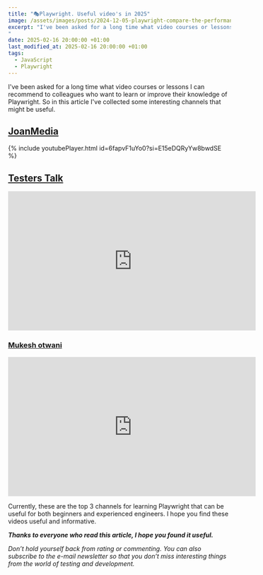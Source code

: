 ```yaml
---
title: "🎭Playwright. Useful video's in 2025"
image: /assets/images/posts/2024-12-05-playwright-compare-the-performance-of-different-test-parallelization-approaches/0_OWmrZjf95TDjGa2B.webp
excerpt: "I've been asked for a long time what video courses or lessons I can recommend to colleagues who want to learn or improve their knowledge of Playwright. So in this article I've collected some interesting channels that might be useful...
"
date: 2025-02-16 20:00:00 +01:00
last_modified_at: 2025-02-16 20:00:00 +01:00
tags:
  - JavaScript
  - Playwright
---
```


I've been asked for a long time what video courses or lessons I can recommend to colleagues who want to learn or improve their knowledge of Playwright. So in this article I've collected some interesting channels that might be useful.

## [JoanMedia](https://www.youtube.com/@joanmedia)

{% include youtubePlayer.html id=6fapvF1uYo0?si=E15eDQRyYw8bwdSE %}

## [Testers Talk](https://www.youtube.com/@testerstalk)

<div class="embed-container">
<iframe width="560" height="315" src="https://www.youtube.com/embed/2poXBtifpzA?si=FRJtfI3rSNf9PAb6" title="YouTube video player" frameborder="0" allow="accelerometer; autoplay; clipboard-write; encrypted-media; gyroscope; picture-in-picture; web-share" referrerpolicy="strict-origin-when-cross-origin" allowfullscreen></iframe>
</div>

### [Mukesh otwani](https://www.youtube.com/@Mukeshotwani)

<div class="embed-container">
<iframe width="560" height="315" src="https://www.youtube.com/embed/pq20Gd4LXeI?si=6nTqieQoX1uaTUb8" title="YouTube video player" frameborder="0" allow="accelerometer; autoplay; clipboard-write; encrypted-media; gyroscope; picture-in-picture; web-share" referrerpolicy="strict-origin-when-cross-origin" allowfullscreen></iframe>
</div>

Currently, these are the top 3 channels for learning Playwright that can be useful for both beginners and experienced engineers. I hope you find these videos useful and informative.

**_Thanks to everyone who read this article, I hope you found it useful._**

_Don’t hold yourself back from rating or commenting. You can also subscribe to the e-mail newsletter so that you don’t miss interesting things from the world of testing and development._
